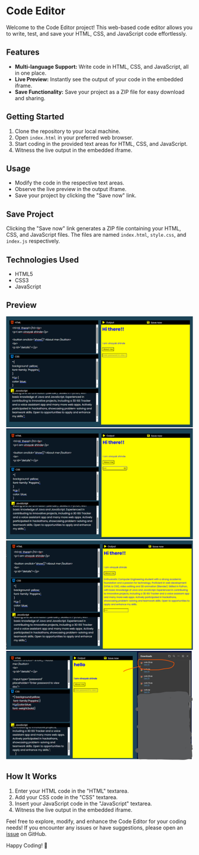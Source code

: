 # Code Editor

Welcome to the Code Editor project! This web-based code editor allows you to write, test, and save your HTML, CSS, and JavaScript code effortlessly.

## Features

- **Multi-language Support:** Write code in HTML, CSS, and JavaScript, all in one place.
- **Live Preview:** Instantly see the output of your code in the embedded iframe.
- **Save Functionality:** Save your project as a ZIP file for easy download and sharing.

## Getting Started

1. Clone the repository to your local machine.
2. Open `index.html` in your preferred web browser.
3. Start coding in the provided text areas for HTML, CSS, and JavaScript.
4. Witness the live output in the embedded iframe.

## Usage

- Modify the code in the respective text areas.
- Observe the live preview in the output iframe.
- Save your project by clicking the "Save now" link.

## Save Project

Clicking the "Save now" link generates a ZIP file containing your HTML, CSS, and JavaScript files. The files are named `index.html`, `style.css`, and `index.js` respectively.

## Technologies Used

- HTML5
- CSS3
- JavaScript

## Preview

![Code Editor Preview](images/1.png)
![Code Editor Preview](images/2.png)
![Code Editor Preview](images/3.png)
![Code Editor Preview](images/4.png)

## How It Works

1. Enter your HTML code in the "HTML" textarea.
2. Add your CSS code in the "CSS" textarea.
3. Insert your JavaScript code in the "JavaScript" textarea.
4. Witness the live output in the embedded iframe.

Feel free to explore, modify, and enhance the Code Editor for your coding needs! If you encounter any issues or have suggestions, please open an [issue](#insert-issue-tracker-link-here) on GitHub.

Happy Coding! 🚀
